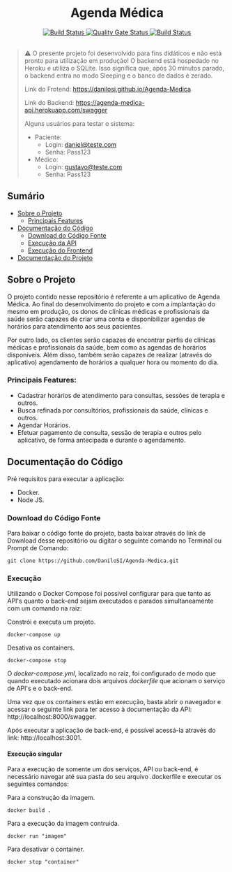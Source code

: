 <div align="center">
  <h1>Agenda Médica</h1>
</div>

<div align="center">
  <!-- Build Status -->
  <a href="https://travis-ci.org/DaniloSI/Agenda-Medica">
    <img src="https://travis-ci.org/DaniloSI/Agenda-Medica.svg?branch=master" alt="Build Status" />
  </a>
  <!-- Quality Gate Status -->
  <a href="https://sonarcloud.io/dashboard?id=DaniloSI_Agenda-Medica">
    <img src="https://sonarcloud.io/api/project_badges/measure?project=DaniloSI_Agenda-Medica&metric=alert_status" alt="Quality Gate Status" />
  </a>
  <!-- Coverage -->
  <a href="https://sonarcloud.io/dashboard?id=DaniloSI_Agenda-Medica">
    <img src="https://sonarcloud.io/api/project_badges/measure?project=DaniloSI_Agenda-Medica&metric=coverage" alt="Build Status" />
  </a>
  <br />
  <br />
</div>

> :warning: O presente projeto foi desenvolvido para fins didáticos e não está pronto para utilização em produção! O backend está hospedado no Heroku e utiliza o SQLite. Isso significa que, após 30 minutos parado, o backend entra no modo Sleeping e o banco de dados é zerado.
> 
> Link do Frotend: https://danilosi.github.io/Agenda-Medica
> 
> Link do Backend: https://agenda-medica-api.herokuapp.com/swagger
>
> Alguns usuários para testar o sistema:
>   - Paciente:
>     - Login: daniel@teste.com
>     - Senha: Pass123
>   - Médico:
>     - Login: gustavo@teste.com
>     - Senha: Pass123

## Sumário
- [Sobre o Projeto](https://github.com/DaniloSI/Agenda-Medica#sobre-o-projeto)
  - [Principais Features](https://github.com/DaniloSI/Agenda-Medica#principais-features)
- [Documentação do Código](https://github.com/DaniloSI/Agenda-Medica#documenta%C3%A7%C3%A3o-do-c%C3%B3digo)
  - [Download do Código Fonte](https://github.com/DaniloSI/Agenda-Medica#download-do-c%C3%B3digo-fonte)
  - [Execução da API](https://github.com/DaniloSI/Agenda-Medica#execu%C3%A7%C3%A3o-da-api)
  - [Execução do Frontend](https://github.com/DaniloSI/Agenda-Medica#execu%C3%A7%C3%A3o-do-frontend)
- [Documentação do Projeto](https://github.com/DaniloSI/Agenda-Medica/wiki)

## Sobre o Projeto

O projeto contido nesse repositório é referente a um aplicativo de Agenda Médica. Ao final do desenvolvimento do projeto e com a implantação do mesmo em produção, os donos de clínicas médicas e profissionais da saúde serão capazes de criar uma conta e disponibilizar agendas de horários para atendimento aos seus pacientes.

Por outro lado, os clientes serão capazes de encontrar perfis de clínicas médicas e profissionais da saúde, bem como as agendas de horários disponíveis. Além disso, também serão capazes de realizar (através do aplicativo) agendamento de horários a qualquer hora ou momento do dia.

### Principais Features:
  - Cadastrar horários de atendimento para consultas, sessões de terapia e outros.
  - Busca refinada por consultórios, profissionais da saúde, clínicas e outros.
  - Agendar Horários.
  - Efetuar pagamento de consulta, sessão de terapia e outros pelo aplicativo, de forma antecipada e durante o agendamento.

## Documentação do Código

Pré requisitos para executar a aplicação:

  - Docker.
  - Node JS.

### Download do Código Fonte

Para baixar o código fonte do projeto, basta baixar através do link de Download desse repositório ou digitar o seguinte comando no Terminal ou Prompt de Comando:

`git clone https://github.com/DaniloSI/Agenda-Medica.git`

### Execução 

Utilizando o Docker Compose foi possivel configurar para que tanto as API's quanto o back-end sejam executados e parados  simultaneamente com um comando na raiz:

Constrói e executa um projeto.

`docker-compose up`

Desativa os containers.

`docker-compose stop`

O *docker-compose.yml*, localizado no raiz, foi configurado de modo que quando executado acionara dois arquivos *dockerfile* que  acionam o serviço de API's e o back-end.

Uma vez que os containers estão em execução, basta abrir o navegador e acessar o seguinte link para ter acesso à documentação da API: http://localhost:8000/swagger.

Após executar a aplicação de back-end, é possível acessá-la através do link: http://localhost:3001.

#### Execução singular

Para a execução de somente um dos serviços, API ou back-end, é necessário navegar até sua pasta do seu arquivo .dockerfile e executar os seguintes comandos:

Para a construção da imagem.

`docker build .`

Para a execução da imagem contruida.

`docker run "imagem"`

Para desativar o container.

`docker stop "container"`
